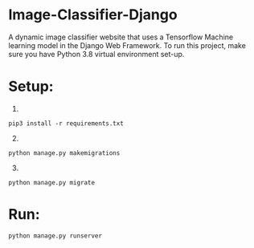 # Image-Classifier-Django
A dynamic image classifier website that uses a Tensorflow Machine learning model in the Django Web Framework. To run this project, make sure you have Python 3.8 virtual environment set-up. 

# Setup:
1.
```shell
pip3 install -r requirements.txt
```
2.
```shell
python manage.py makemigrations
```
3.
```shell
python manage.py migrate
```
# Run:
```shell
python manage.py runserver
```
